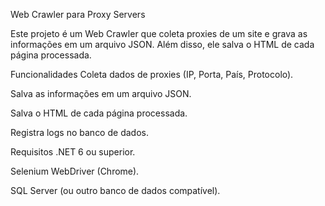 Web Crawler para Proxy Servers

Este projeto é um Web Crawler que coleta proxies de um site e grava as informações em um arquivo JSON. Além disso, ele salva o HTML de cada página processada.

Funcionalidades
Coleta dados de proxies (IP, Porta, País, Protocolo).

Salva as informações em um arquivo JSON.

Salva o HTML de cada página processada.

Registra logs no banco de dados.

Requisitos
.NET 6 ou superior.

Selenium WebDriver (Chrome).

SQL Server (ou outro banco de dados compatível).
